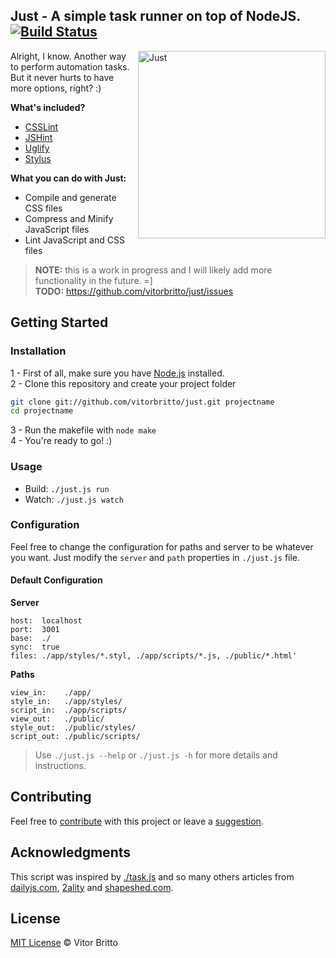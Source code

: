 ## Just - A simple task runner on top of NodeJS. [![Build Status](https://travis-ci.org/vitorbritto/just.png)](https://travis-ci.org/vitorbritto/just)

<img src="http://www.vitorbritto.com.br/just/assets/images/logo.png" alt="Just" align="right" height="300">

Alright, I know. Another way to perform automation tasks. But it never hurts to have more options, right? :)

**What's included?**

- [CSSLint](https://npmjs.org/package/csslint)
- [JSHint](https://npmjs.org/package/jshint)
- [Uglify](https://npmjs.org/package/uglify-js)
- [Stylus](https://npmjs.org/package/stylus)

**What you can do with Just:**

- Compile and generate CSS files
- Compress and Minify JavaScript files
- Lint JavaScript and CSS files


> **NOTE:** this is a work in progress and I will likely add more functionality in the future. =] <br>
> **TODO:** https://github.com/vitorbritto/just/issues

## Getting Started

### Installation

1 - First of all, make sure you have [Node.js](http://nodejs.org/) installed. <br/>
2 - Clone this repository and create your project folder

```bash
git clone git://github.com/vitorbritto/just.git projectname
cd projectname
```

3 - Run the makefile with `node make` <br/>
4 - You're ready to go! :)

### Usage

- Build: `./just.js run`
- Watch: `./just.js watch`

### Configuration

Feel free to change the configuration for paths and server to be whatever you want. Just modify the `server` and `path` properties in `./just.js` file.

#### Default Configuration

**Server**

```
host:  localhost
port:  3001
base:  ./
sync:  true
files: ./app/styles/*.styl, ./app/scripts/*.js, ./public/*.html'
```

**Paths**

```
view_in:    ./app/
style_in:   ./app/styles/
script_in:  ./app/scripts/
view_out:   ./public/
style_out:  ./public/styles/
script_out: ./public/scripts/
```

> Use `./just.js --help` or `./just.js -h` for more details and instructions.


## Contributing

Feel free to [contribute](https://github.com/vitorbritto/just/pulls) with this project or leave a [suggestion](https://github.com/vitorbritto/just/issues).


## Acknowledgments

This script was inspired by [./task.js](https://gist.github.com/substack/8313379) and so many others articles from [dailyjs.com](http://dailyjs.com), [2ality](http://2ality.com) and [shapeshed.com](http://shapeshed.com).


## License

[MIT License](http://vitorbritto.mit-license.org/) © Vitor Britto
